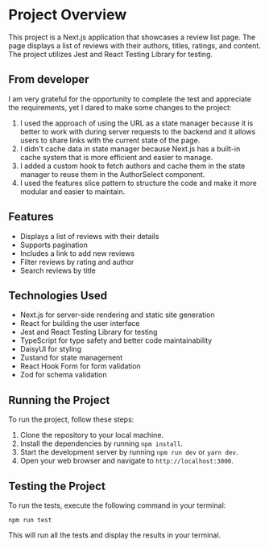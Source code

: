 # Project Overview

This project is a Next.js application that showcases a review list page. The page displays a list of reviews with their authors, titles, ratings, and content. The project utilizes Jest and React Testing Library for testing.

## From developer

I am very grateful for the opportunity to complete the test and appreciate the requirements, yet I dared to make some changes to the project:

1. I used the approach of using the URL as a state manager because it is better to work with during server requests to the backend and it allows users to share links with the current state of the page.
2. I didn't cache data in state manager because Next.js has a built-in cache system that is more efficient and easier to manage.
3. I added a custom hook to fetch authors and cache them in the state manager to reuse them in the AuthorSelect component.
4. I used the features slice pattern to structure the code and make it more modular and easier to maintain.

## Features

* Displays a list of reviews with their details
* Supports pagination
* Includes a link to add new reviews
* Filter reviews by rating and author
* Search reviews by title

## Technologies Used

* Next.js for server-side rendering and static site generation
* React for building the user interface
* Jest and React Testing Library for testing
* TypeScript for type safety and better code maintainability
* DaisyUI for styling
* Zustand for state management
* React Hook Form for form validation
* Zod for schema validation

## Running the Project

To run the project, follow these steps:

1. Clone the repository to your local machine.
2. Install the dependencies by running `npm install`.
3. Start the development server by running `npm run dev` or `yarn dev`.
4. Open your web browser and navigate to `http://localhost:3000`.

## Testing the Project

To run the tests, execute the following command in your terminal:

`npm run test` 

This will run all the tests and display the results in your terminal.


